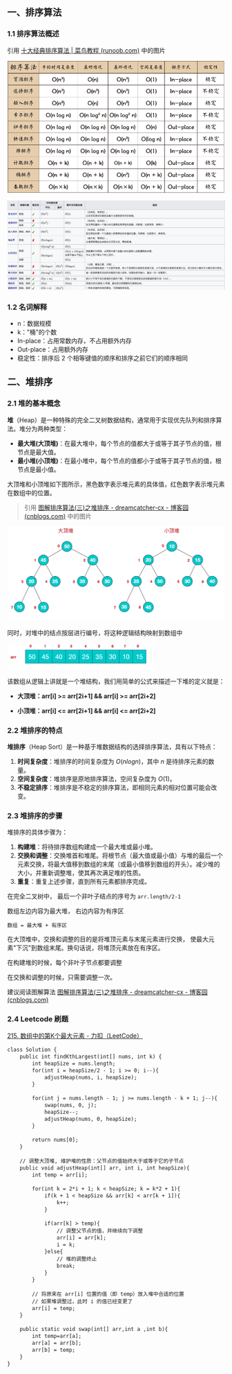 ## 一、排序算法

### 1.1 排序算法概述

引用 [十大经典排序算法 | 菜鸟教程 (runoob.com)](https://www.runoob.com/w3cnote/ten-sorting-algorithm.html) 中的图片

![img](images/sort.png)



<img src="images/0B319B38-B70E-4118-B897-74EFA7E368F9.png" alt="img" style="zoom: 200%;" />





### 1.2 名词解释

- n：数据规模
- k："桶"的个数
- In-place：占用常数内存，不占用额外内存
- Out-place：占用额外内存
- 稳定性：排序后 2 个相等键值的顺序和排序之前它们的顺序相同





## 二、堆排序

### 2.1 堆的基本概念

**堆**（Heap）是一种特殊的完全二叉树数据结构，通常用于实现优先队列和排序算法。堆分为两种类型：

- **最大堆(大顶堆)**：在最大堆中，每个节点的值都大于或等于其子节点的值，根节点是最大值。
- **最小堆(小顶堆)**：在最小堆中，每个节点的值都小于或等于其子节点的值，根节点是最小值。

大顶堆和小顶堆如下图所示，黑色数字表示堆元素的具体值，红色数字表示堆元素在数组中的位置。

> 引用 [图解排序算法(三)之堆排序 - dreamcatcher-cx - 博客园 (cnblogs.com)](https://www.cnblogs.com/chengxiao/p/6129630.html) 中的图片

![img](images/1024555-20161217182750011-675658660.png)

同时，对堆中的结点按层进行编号，将这种逻辑结构映射到数组中

<img src="images/1024555-20161217182857323-2092264199.png" alt="img" style="zoom: 33%;" />

该数组从逻辑上讲就是一个堆结构，我们用简单的公式来描述一下堆的定义就是：

- **大顶堆：arr[i] >= arr[2i+1] && arr[i] >= arr[2i+2]**  

- **小顶堆：arr[i] <= arr[2i+1] && arr[i] <= arr[2i+2]**  





### 2.2 堆排序的特点

**堆排序**（Heap Sort）是一种基于堆数据结构的选择排序算法，具有以下特点：

1. **时间复杂度**：堆排序的时间复杂度为 $O(nlog⁡n)$，其中 $n$ 是待排序元素的数量。
2. **空间复杂度**：堆排序是原地排序算法，空间复杂度为 $O(1)$。
3. **不稳定排序**：堆排序是不稳定的排序算法，即相同元素的相对位置可能会改变。



### 2.3 堆排序的步骤

堆排序的具体步骤为：

1. **构建堆**：将待排序数组构建成一个最大堆或最小堆。
2. **交换和调整**：交换堆首和堆尾。将根节点（最大值或最小值）与堆的最后一个元素交换，将最大值移到数组的末尾（或最小值移到数组的开头）。减少堆的大小，并重新调整堆，使其再次满足堆的性质。
3. **重复**：重复上述步骤，直到所有元素都排序完成。



在完全二叉树中， 最后一个非叶子结点的序号为 `arr.length/2-1`



数组左边内容为最大堆， 右边内容为有序区

```
数组 = 最大堆 + 有序区
```

在大顶堆中，交换和调整的目的是将堆顶元素与末尾元素进行交换， 使最大元素"下沉"到数组末尾。换句话说，将堆顶元素放在有序区。





在构建堆的时候，每个非叶子节点都要调整

在交换和调整的时候，只需要调整一次。



建议阅读图解算法 [图解排序算法(三)之堆排序 - dreamcatcher-cx - 博客园 (cnblogs.com)](https://www.cnblogs.com/chengxiao/p/6129630.html) 





### 2.4 Leetcode 刷题

[215. 数组中的第K个最大元素 - 力扣（LeetCode）](https://leetcode.cn/problems/kth-largest-element-in-an-array/description/?envType=study-plan-v2&envId=top-100-liked)

```
class Solution {
    public int findKthLargest(int[] nums, int k) {
        int heapSize = nums.length;
        for(int i = heapSize/2 - 1; i >= 0; i--){
            adjustHeap(nums, i, heapSize);
        }

        for(int j = nums.length - 1; j >= nums.length - k + 1; j--){
            swap(nums, 0, j);
            heapSize--;
            adjustHeap(nums, 0, heapSize);
        }

        return nums[0];
    }

    // 调整大顶堆, 维护堆的性质：父节点的值始终大于或等于它的子节点
    public void adjustHeap(int[] arr, int i, int heapSize){
        int temp = arr[i];

        for(int k = 2*i + 1; k < heapSize; k = k*2 + 1){
            if(k + 1 < heapSize && arr[k] < arr[k + 1]){
                k++;
            }

            if(arr[k] > temp){
            	// 调整父节点的值，并继续向下调整
                arr[i] = arr[k];
                i = k;
            }else{
            	// 堆的调整终止
                break;
            }
        }
		
		// 将原来在 arr[i] 位置的值（即 temp）放入堆中合适的位置
		// 如果堆调整过，此时 i 的值已经变更了
        arr[i] = temp;
    }

    public static void swap(int[] arr,int a ,int b){
        int temp=arr[a];
        arr[a] = arr[b];
        arr[b] = temp;
    }
}
```

